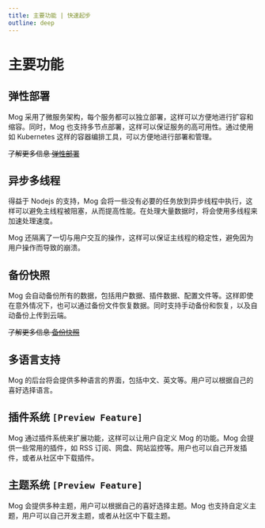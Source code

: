 ```yaml
---
title: 主要功能 | 快速起步
outline: deep
---
```


# 主要功能

<FeaturesList class="!gap-1 text-lg" />


## 弹性部署

Mog 采用了微服务架构，每个服务都可以独立部署，这样可以方便地进行扩容和缩容。同时，Mog 也支持多节点部署，这样可以保证服务的高可用性。通过使用如 Kubernetes 这样的容器编排工具，可以方便地进行部署和管理。

~~了解更多信息 [弹性部署](#弹性部署)~~

## 异步多线程

得益于 Nodejs 的支持，Mog 会将一些没有必要的任务放到异步线程中执行，这样可以避免主线程被阻塞，从而提高性能。在处理大量数据时，将会使用多线程来加速处理速度。

Mog 还隔离了一切与用户交互的操作，这样可以保证主线程的稳定性，避免因为用户操作而导致的崩溃。

## 备份快照

Mog 会自动备份所有的数据，包括用户数据、插件数据、配置文件等。这样即使在意外情况下，也可以通过备份文件恢复数据。同时支持手动备份和恢复，以及自动备份上传到云端。

~~了解更多信息 [备份快照](#备份快照)~~

## 多语言支持

Mog 的后台将会提供多种语言的界面，包括中文、英文等。用户可以根据自己的喜好选择语言。

## 插件系统 `[Preview Feature]`

Mog 通过插件系统来扩展功能，这样可以让用户自定义 Mog 的功能。Mog 会提供一些常用的插件，如 RSS 订阅、网盘、网站监控等。用户也可以自己开发插件，或者从社区中下载插件。

## 主题系统 `[Preview Feature]`

Mog 会提供多种主题，用户可以根据自己的喜好选择主题。Mog 也支持自定义主题，用户可以自己开发主题，或者从社区中下载主题。